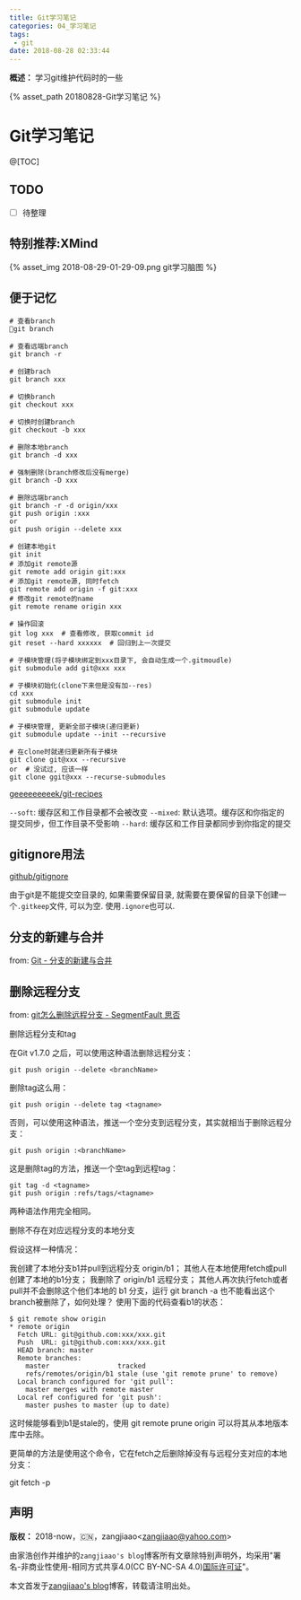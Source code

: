 ```yaml
---
title: Git学习笔记
categories: 04_学习笔记
tags:
 - git
date: 2018-08-28 02:33:44
---
```


**概述：** 学习git维护代码时的一些

 <!-- more -->

{% asset_path 20180828-Git学习笔记 %}

# Git学习笔记

@[TOC]

## TODO

- [ ] 待整理

## 特别推荐:XMind

{% asset_img 2018-08-29-01-29-09.png git学习脑图 %}

## 便于记忆

``` git
# 查看branch
git branch

# 查看远端branch
git branch -r

# 创建brach
git branch xxx

# 切换branch
git checkout xxx

# 切换时创建branch
git checkout -b xxx

# 删除本地branch
git branch -d xxx

# 强制删除(branch修改后没有merge)
git branch -D xxx

# 删除远端branch
git branch -r -d origin/xxx
git push origin :xxx
or
git push origin --delete xxx

# 创建本地git
git init
# 添加git remote源
git remote add origin git:xxx
# 添加git remote源, 同时fetch
git remote add origin -f git:xxx
# 修改git remote的name
git remote rename origin xxx

# 操作回滚
git log xxx  # 查看修改, 获取commit id
git reset --hard xxxxxx  # 回归到上一次提交

# 子模块管理(将子模块绑定到xxx目录下, 会自动生成一个.gitmoudle)
git submodule add git@xxx xxx

# 子模块初始化(clone下来但是没有加--res)
cd xxx
git submodule init
git submodule update

# 子模块管理, 更新全部子模块(递归更新)
git submodule update --init --recursive

# 在clone时就递归更新所有子模块
git clone git@xxx --recursive
or  # 没试过, 应该一样
git clone ggit@xxx --recurse-submodules
```

[geeeeeeeeek/git-recipes](https://github.com/geeeeeeeeek/git-recipes/wiki/5.2-%E4%BB%A3%E7%A0%81%E5%9B%9E%E6%BB%9A%EF%BC%9AReset%E3%80%81Checkout%E3%80%81Revert-%E7%9A%84%E9%80%89%E6%8B%A9)

`--soft`: 缓存区和工作目录都不会被改变
`--mixed`: 默认选项。缓存区和你指定的提交同步，但工作目录不受影响
`--hard`: 缓存区和工作目录都同步到你指定的提交

## gitignore用法

[github/gitignore](https://github.com/github/gitignore)

由于git是不能提交空目录的, 如果需要保留目录, 就需要在要保留的目录下创建一个`.gitkeep`文件, 可以为空. 使用`.ignore`也可以.

## 分支的新建与合并

from: [Git - 分支的新建与合并](https://git-scm.com/book/zh/v1/Git-%E5%88%86%E6%94%AF-%E5%88%86%E6%94%AF%E7%9A%84%E6%96%B0%E5%BB%BA%E4%B8%8E%E5%90%88%E5%B9%B6)

## 删除远程分支

from: [git怎么删除远程分支 - SegmentFault 思否](https://segmentfault.com/q/1010000008841093)

删除远程分支和tag

在Git v1.7.0 之后，可以使用这种语法删除远程分支：

```
git push origin --delete <branchName>
```

删除tag这么用：

```
git push origin --delete tag <tagname>
```

否则，可以使用这种语法，推送一个空分支到远程分支，其实就相当于删除远程分支：

```
git push origin :<branchName>
```

这是删除tag的方法，推送一个空tag到远程tag：

```
git tag -d <tagname>
git push origin :refs/tags/<tagname>
```

两种语法作用完全相同。

删除不存在对应远程分支的本地分支

假设这样一种情况：

我创建了本地分支b1并pull到远程分支 origin/b1；
其他人在本地使用fetch或pull创建了本地的b1分支；
我删除了 origin/b1 远程分支；
其他人再次执行fetch或者pull并不会删除这个他们本地的 b1 分支，运行 git branch -a 也不能看出这个branch被删除了，如何处理？
使用下面的代码查看b1的状态：

```
$ git remote show origin
* remote origin
  Fetch URL: git@github.com:xxx/xxx.git
  Push  URL: git@github.com:xxx/xxx.git
  HEAD branch: master
  Remote branches:
    master                 tracked
    refs/remotes/origin/b1 stale (use 'git remote prune' to remove)
  Local branch configured for 'git pull':
    master merges with remote master
  Local ref configured for 'git push':
    master pushes to master (up to date)
```

这时候能够看到b1是stale的，使用 git remote prune origin 可以将其从本地版本库中去除。

更简单的方法是使用这个命令，它在fetch之后删除掉没有与远程分支对应的本地分支：

git fetch -p

## 声明

**版权：** 2018-now，:cn:，zangjiaao\<zangjiaao@yahoo.com>

由家浩创作并维护的`zangjiaao's blog`博客所有文章除特别声明外，均采用"署名-非商业性使用-相同方式共享4.0(CC BY-NC-SA 4.0)[国际许可证](https://creativecommons.org/licenses/by-nc-sa/4.0/deed.zh)"。

本文首发于[zangjiaao's blog](https://blog.zangjiaao.cn/)博客，转载请注明出处。
